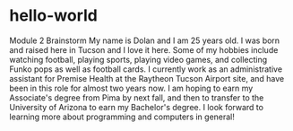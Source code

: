 # hello-world
Module 2 Brainstorm
My name is Dolan and I am 25 years old. I was born and raised here in Tucson and I love it here. Some of my hobbies include watching football, playing sports, playing video games, and collecting Funko pops as well as football cards. I currently work as an administrative assistant for Premise Health at the Raytheon Tucson Airport site, and have been in this role for almost two years now. I am hoping to earn my Associate's degree from Pima by next fall, and then to transfer to the University of Arizona to earn my Bachelor's degree. I look forward to learning more about programming and computers in general!
